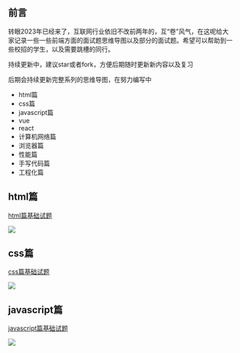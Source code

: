 ## 前言

转眼2023年已经来了，互联网行业依旧不改前两年的，互“卷”风气，在这呢给大家记录一些一些前端方面的面试题思维导图以及部分的面试题。希望可以帮助到一些校招的学生，以及需要跳槽的同行。

持续更新中，建议star或者fork，方便后期随时更新新内容以及复习

后期会持续更新完整系列的思维导图，在努力编写中

 - html篇
 - css篇
 - javascript篇
 - vue
 - react
 - 计算机网络篇
 - 浏览器篇
 - 性能篇
 - 手写代码篇
 - 工程化篇




## html篇

[html篇基础试题](https://github.com/haojiey/Interview-planning/tree/main/html.md)

![](https://github.com/haojiey/Interview-planning/blob/main/html篇/html.jpg)

## css篇

[css篇基础试题](https://github.com/haojiey/Interview-planning/tree/main/css.md)

![](https://github.com/haojiey/Interview-planning/blob/main/css篇/css.jpg)

## javascript篇

[javascript篇基础试题](https://github.com/haojiey/Interview-planning/tree/main/javascript.md)

![](https://github.com/haojiey/Interview-planning/blob/main/javascript篇/javascript.jpg)
